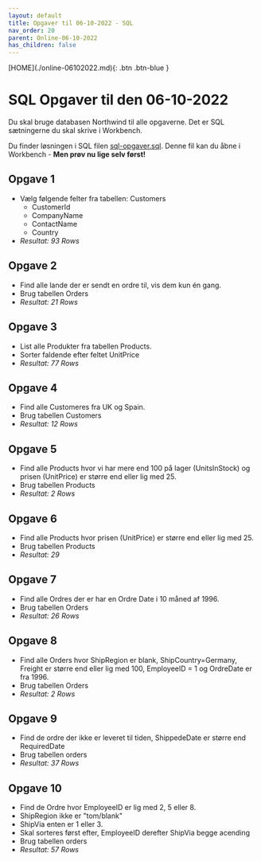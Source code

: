 ```yaml
---
layout: default
title: Opgaver til 06-10-2022 - SQL
nav_order: 20
parent: Online-06-10-2022
has_children: false
---
```

<span class="fs-1">
[HOME](./online-06102022.md){: .btn .btn-blue }
</span>

# SQL Opgaver til den 06-10-2022
Du skal bruge databasen Northwind til alle opgaverne. Det er SQL sætningerne du skal skrive i Workbench.

Du finder løsningen i SQL filen [sql-opgaver.sql](./filer/sql-opgaver.sql). Denne fil kan du åbne i Workbench - **Men prøv nu lige selv først!**

## Opgave 1
- Vælg følgende felter fra tabellen: Customers
    - CustomerId
    - CompanyName
    - ContactName
    - Country
-  *Resultat: 93 Rows*     

## Opgave 2
- Find alle lande der er sendt en ordre til, vis dem kun én gang.
- Brug tabellen Orders
- *Resultat: 21 Rows*

## Opgave 3
- List alle Produkter fra tabellen Products.
- Sorter faldende efter feltet UnitPrice
- *Resultat: 77 Rows*

## Opgave 4
- Find alle Customeres fra UK og Spain.
- Brug tabellen Customers
- *Resultat: 12 Rows*

## Opgave 5
- Find alle Products hvor vi har mere end 100 på lager (UnitsInStock) og prisen (UnitPrice) er større end eller lig med 25.
- Brug tabellen Products
- *Resultat: 2 Rows*

## Opgave 6
- Find alle Products hvor prisen (UnitPrice) er større end eller lig med 25.
- Brug tabellen Products
- *Resultat: 29*

## Opgave 7
- Find alle Ordres der er har en Ordre Date i 10 måned af 1996.
- Brug tabellen Orders
- *Resultat: 26 Rows*

## Opgave 8
- Find alle Orders hvor ShipRegion er blank, ShipCountry=Germany, Freight er større end eller lig med 100, EmployeeID = 1 og OrdreDate er fra 1996.
- Brug tabellen Orders
- *Resultat: 2 Rows*

## Opgave 9
- Find de ordre der ikke er leveret til tiden, ShippedeDate er større end RequiredDate
- Brug tabellen orders
- *Resultat: 37 Rows*

## Opgave 10
- Find de Ordre hvor EmployeeID er lig med 2, 5 eller 8.
- ShipRegion ikke er "tom/blank"
- ShipVia enten er 1 eller 3. 
- Skal sorteres først efter, EmployeeID derefter ShipVia begge acending
- Brug tabellen orders
- *Resultat: 57 Rows*